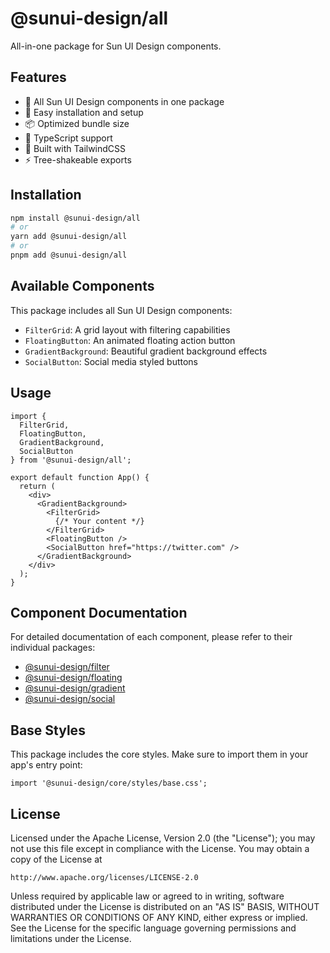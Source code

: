# @sunui-design/all

All-in-one package for Sun UI Design components.

## Features

- 🎁 All Sun UI Design components in one package
- 🔧 Easy installation and setup
- 📦 Optimized bundle size
- 🎯 TypeScript support
- 🌈 Built with TailwindCSS
- ⚡ Tree-shakeable exports

## Installation

```bash
npm install @sunui-design/all
# or
yarn add @sunui-design/all
# or
pnpm add @sunui-design/all
```

## Available Components

This package includes all Sun UI Design components:

- `FilterGrid`: A grid layout with filtering capabilities
- `FloatingButton`: An animated floating action button
- `GradientBackground`: Beautiful gradient background effects
- `SocialButton`: Social media styled buttons

## Usage

```tsx
import {
  FilterGrid,
  FloatingButton,
  GradientBackground,
  SocialButton
} from '@sunui-design/all';

export default function App() {
  return (
    <div>
      <GradientBackground>
        <FilterGrid>
          {/* Your content */}
        </FilterGrid>
        <FloatingButton />
        <SocialButton href="https://twitter.com" />
      </GradientBackground>
    </div>
  );
}
```

## Component Documentation

For detailed documentation of each component, please refer to their individual packages:

- [@sunui-design/filter](https://www.npmjs.com/package/@sunui-design/filter)
- [@sunui-design/floating](https://www.npmjs.com/package/@sunui-design/floating)
- [@sunui-design/gradient](https://www.npmjs.com/package/@sunui-design/gradient)
- [@sunui-design/social](https://www.npmjs.com/package/@sunui-design/social)

## Base Styles

This package includes the core styles. Make sure to import them in your app's entry point:

```tsx
import '@sunui-design/core/styles/base.css';
```

## License

Licensed under the Apache License, Version 2.0 (the "License");
you may not use this file except in compliance with the License.
You may obtain a copy of the License at

    http://www.apache.org/licenses/LICENSE-2.0

Unless required by applicable law or agreed to in writing, software
distributed under the License is distributed on an "AS IS" BASIS,
WITHOUT WARRANTIES OR CONDITIONS OF ANY KIND, either express or implied.
See the License for the specific language governing permissions and
limitations under the License. 